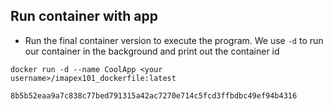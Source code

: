 ## Run container with app
* Run the final container version to execute the program.  We use `-d` to run our container in the background and print out the container id

```
docker run -d --name CoolApp <your username>/imapex101_dockerfile:latest

8b5b52eaa9a7c838c77bed791315a42ac7270e714c5fcd3ffbdbc49ef94b4316
```

